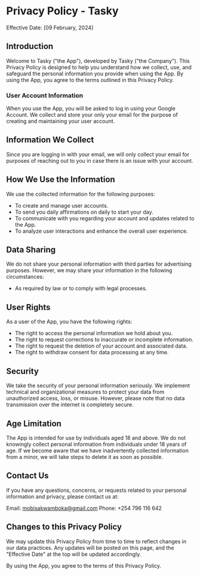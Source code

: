 # Privacy Policy - Tasky

Effective Date: [09 February, 2024]

## Introduction

Welcome to Tasky ("the App"), developed by Tasky ("the Company"). This Privacy Policy is designed to help you understand how we collect, use, and safeguard the personal information you provide when using the App. By using the App, you agree to the terms outlined in this Privacy Policy.


### User Account Information

When you use the App, you will be asked to log in using your Google Account. We collect and store your only your email for the purpose of creating and maintaining your user account.

## Information We Collect
Since you are logging in with your email, we will only collect your email for purposes of reaching out to you in case there is an issue with your account. 


## How We Use the Information

We use the collected information for the following purposes:

- To create and manage user accounts.
- To send you daily affirmations on daily to start your day.
- To communicate with you regarding your account and updates related to the App.
- To analyze user interactions and enhance the overall user experience.

## Data Sharing

We do not share your personal information with third parties for advertising purposes. However, we may share your information in the following circumstances:
- As required by law or to comply with legal processes.

## User Rights

As a user of the App, you have the following rights:

- The right to access the personal information we hold about you.
- The right to request corrections to inaccurate or incomplete information.
- The right to request the deletion of your account and associated data.
- The right to withdraw consent for data processing at any time.

## Security

We take the security of your personal information seriously. We implement technical and organizational measures to protect your data from unauthorized access, loss, or misuse. However, please note that no data transmission over the internet is completely secure.

## Age Limitation

The App is intended for use by individuals aged 18 and above. We do not knowingly collect personal information from individuals under 18 years of age. If we become aware that we have inadvertently collected information from a minor, we will take steps to delete it as soon as possible.

## Contact Us

If you have any questions, concerns, or requests related to your personal information and privacy, please contact us at:

Email: mobisakwamboka@gmail.com
Phone: +254 796 116 642

## Changes to this Privacy Policy

We may update this Privacy Policy from time to time to reflect changes in our data practices. Any updates will be posted on this page, and the "Effective Date" at the top will be updated accordingly.

By using the App, you agree to the terms of this Privacy Policy.


